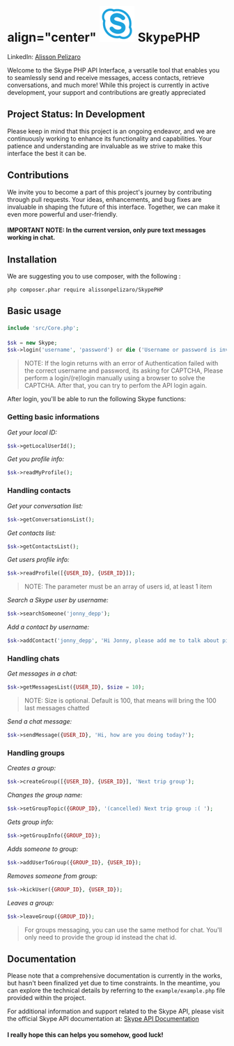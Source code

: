 align="center"
![logo](/src/assets/Skype.png)
SkypePHP 
===========
LinkedIn: [Alisson Pelizaro](https://br.linkedin.com/in/alisson-pelizaro) 

Welcome to the Skype PHP API Interface, a versatile tool that enables you to seamlessly send and receive messages, access contacts, retrieve conversations, and much more! While this project is currently in active development, your support and contributions are greatly appreciated

## Project Status: In Development

Please keep in mind that this project is an ongoing endeavor, and we are continuously working to enhance its functionality and capabilities. Your patience and understanding are invaluable as we strive to make this interface the best it can be.

## Contributions

We invite you to become a part of this project's journey by contributing through pull requests. Your ideas, enhancements, and bug fixes are invaluable in shaping the future of this interface. Together, we can make it even more powerful and user-friendly.

#### IMPORTANT NOTE: In the current version, only pure text messages working in chat.

## Installation
We are suggesting you to use composer, with the following : 
```shell
php composer.phar require alissonpelizaro/SkypePHP
```

## Basic usage
```php
include 'src/Core.php';

$sk = new Skype;
$sk->login('username', 'password') or die ('Username or password is invalid');
```

> NOTE: If the login returns with an error of Authentication failed with the correct username and password, its asking for CAPTCHA, Please perform a login/(re)login manually using a browser to solve the CAPTCHA. After that, you can try to perfom the API login again.

After login, you'll be able to run the following Skype functions:

### Getting basic informations 
_Get your local ID:_
```php
$sk->getLocalUserId();
```

_Get you profile info:_
```php
$sk->readMyProfile();
```

### Handling contacts 
_Get your conversation list:_
```php
$sk->getConversationsList();
```

_Get contacts list:_
```php
$sk->getContactsList();
```

_Get users profile info:_
```php
$sk->readProfile([{USER_ID}, {USER_ID}]);
```
> NOTE: The parameter must be an array of users id, at least 1 item 

_Search a Skype user by username:_
```php
$sk->searchSomeone('jonny_depp');
```

_Add a contact by username:_
```php
$sk->addContact('jonny_depp', 'Hi Jonny, please add me to talk about pirates');
```

### Handling chats 
_Get messages in a chat:_
```php
$sk->getMessagesList({USER_ID}, $size = 10);
```
>NOTE: Size is optional. Default is 100, that means will bring the 100 last messages chatted

_Send a chat message:_
```php
$sk->sendMessage({USER_ID}, 'Hi, how are you doing today?');
```

### Handling groups 
_Creates a group:_
```php
$sk->createGroup([{USER_ID}, {USER_ID}], 'Next trip group');
```

_Changes the group name:_
```php
$sk->setGroupTopic({GROUP_ID}, '(cancelled) Next trip group :( ');
```

_Gets group info:_
```php
$sk->getGroupInfo({GROUP_ID});
```

_Adds someone to group:_
```php
$sk->addUserToGroup({GROUP_ID}, {USER_ID});
```

_Removes someone from group:_
```php
$sk->kickUser({GROUP_ID}, {USER_ID});
```

_Leaves a group:_
```php
$sk->leaveGroup({GROUP_ID});
```

> For groups messaging, you can use the same method for chat. You'll only need to provide the group id instead the chat id.

## Documentation
Please note that a comprehensive documentation is currently in the works, but hasn't been finalized yet due to time constraints. In the meantime, you can explore the technical details by referring to the `example/example.php` file provided within the project.

For additional information and support related to the Skype API, please visit the official Skype API documentation at: [Skype API Documentation](https://developer.microsoft.com/en-us/skype/bots/docs)

#### I really hope this can helps you somehow, good luck! 
